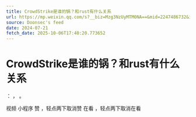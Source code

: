 ```yaml
---
title: CrowdStrike是谁的锅？和rust有什么关系
url: https://mp.weixin.qq.com/s?__biz=Mzg3NzUyMTM0NA==&mid=2247486732&idx=1&sn=4439ef13c2045d6ecff516e38cef2636
source: Doonsec's feed
date: 2024-07-21
fetch_date: 2025-10-06T17:40:20.773652
---
```


# CrowdStrike是谁的锅？和rust有什么关系

：
，
。

视频
小程序
赞
，轻点两下取消赞
在看
，轻点两下取消在看